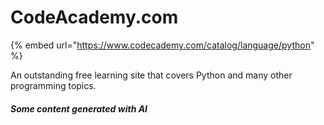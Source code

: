 # CodeAcademy.com

{% embed url="https://www.codecademy.com/catalog/language/python" %}

An outstanding free learning site that covers Python and many other programming topics. &#x20;

##### Some content generated with AI